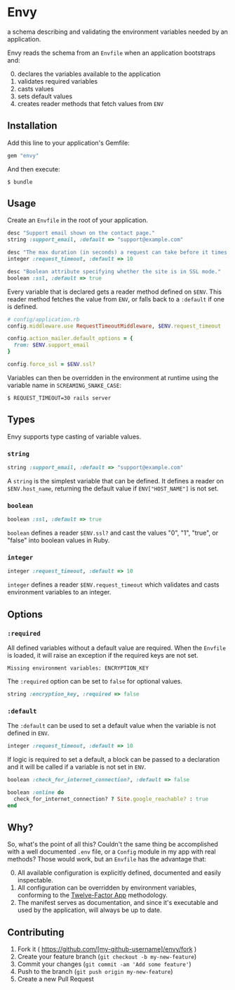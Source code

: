 # Envy

a schema describing and validating the environment variables needed by an application.

Envy reads the schema from an `Envfile` when an application bootstraps and:

0. declares the variables available to the application
0. validates required variables
0. casts values
0. sets default values
0. creates reader methods that fetch values from `ENV`

## Installation

Add this line to your application's Gemfile:

```ruby
gem "envy"
```

And then execute:

```
$ bundle
```

## Usage

Create an `Envfile` in the root of your application.

```ruby
desc "Support email shown on the contact page."
string :support_email, :default => "support@example.com"

desc "The max duration (in seconds) a request can take before it times out."
integer :request_timeout, :default => 10

desc "Boolean attribute specifying whether the site is in SSL mode."
boolean :ssl, :default => true
```

Every variable that is declared gets a reader method defined on `$ENV`. This reader method fetches the value from `ENV`, or falls back to a `:default` if one is defined.

```ruby
# config/application.rb
config.middleware.use RequestTimeoutMiddleware, $ENV.request_timeout

config.action_mailer.default_options = {
  from: $ENV.support_email
}

config.force_ssl = $ENV.ssl?
```

Variables can then be overridden in the environment at runtime using the variable name in `SCREAMING_SNAKE_CASE`:

```
$ REQUEST_TIMEOUT=30 rails server
```

## Types

Envy supports type casting of variable values.

### `string`

```ruby
string :support_email, :default => "support@example.com"
```

A `string` is the simplest variable that can be defined. It defines a reader on `$ENV.host_name`, returning the default value if `ENV["HOST_NAME"]` is not set.

### `boolean`

```ruby
boolean :ssl, :default => true
```

`boolean` defines a reader `$ENV.ssl?` and cast the values "0", "1", "true", or "false" into boolean values in Ruby.

### `integer`

```ruby
integer :request_timeout, :default => 10
```

`integer` defines a reader `$ENV.request_timeout` which validates and casts environment variables to an integer.

## Options

### `:required`

All defined variables without a default value are required. When the `Envfile` is loaded, it will raise an exception if the required keys are not set.

```
Missing environment variables: ENCRYPTION_KEY
```

The `:required` option can be set to `false` for optional values.

```ruby
string :encryption_key, :required => false
```

### `:default`

The `:default` can be used to set a default value when the variable is not defined in `ENV`.

```ruby
integer :request_timeout, :default => 10
```

If logic is required to set a default, a block can be passed to a declaration and it will be called if a variable is not set in `ENV`.

```ruby
boolean :check_for_internet_connection?, :default => false

boolean :online do
  check_for_internet_connection? ? Site.google_reachable? : true
end
```

## Why?

So, what's the point of all this? Couldn't the same thing be accomplished with a well documented `.env` file, or a `Config` module in my app with real methods? Those would work, but an `Envfile` has the advantage that:

0. All available configuration is explicitly defined, documented and easily inspectable.
0. All configuration can be overridden by environment variables, conforming to the [Twelve-Factor App](http://12factor.net/config) methodology.
0. The manifest serves as documentation, and since it's executable and used by the application, will always be up to date.

## Contributing

1. Fork it ( https://github.com/[my-github-username]/envy/fork )
2. Create your feature branch (`git checkout -b my-new-feature`)
3. Commit your changes (`git commit -am 'Add some feature'`)
4. Push to the branch (`git push origin my-new-feature`)
5. Create a new Pull Request

